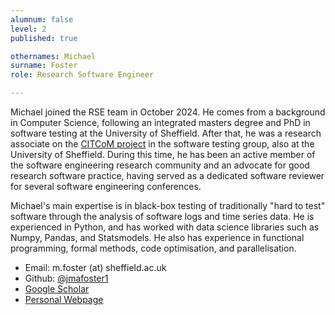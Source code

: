 ```yaml
---
alumnum: false
level: 2
published: true

othernames: Michael   
surname: Foster
role: Research Software Engineer

---
```


Michael joined the RSE team in October 2024.
He comes from a background in Computer Science, following an integrated masters degree and PhD in software testing at the University of Sheffield.
After that, he was a research associate on the [CITCoM project](https://sites.google.com/sheffield.ac.uk/citcom/home) in the software testing group, also at the University of Sheffield.
During this time, he has been an active member of the software engineering research community and an advocate for good research software practice, having served as a dedicated software reviewer for several software engineering conferences.

Michael's main expertise is in black-box testing of traditionally "hard to test" software through the analysis of software logs and time series data.
He is experienced in Python, and has worked with data science libraries such as Numpy, Pandas, and Statsmodels.
He also has experience in functional programming, formal methods, code optimisation, and parallelisation.

* Email: m.foster (at) sheffield.ac.uk
* Github: [@jmafoster1](https://github.com/jmafoster1)
* [Google Scholar](https://scholar.google.com/citations?user=4fTJseoAAAAJ)
* [Personal Webpage](https://jmafoster1.github.io)
